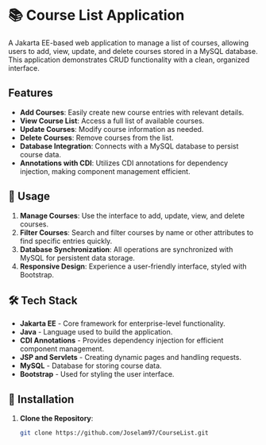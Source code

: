 # 📚 Course List Application

A Jakarta EE-based web application to manage a list of courses, allowing users to add, view, update, and delete courses stored in a MySQL database. This application demonstrates CRUD functionality with a clean, organized interface.

## Features
- **Add Courses**: Easily create new course entries with relevant details.
- **View Course List**: Access a full list of available courses.
- **Update Courses**: Modify course information as needed.
- **Delete Courses**: Remove courses from the list.
- **Database Integration**: Connects with a MySQL database to persist course data.
- **Annotations with CDI**: Utilizes CDI annotations for dependency injection, making component management efficient.

## 📖 Usage
1. **Manage Courses**: Use the interface to add, update, view, and delete courses.
2. **Filter Courses**: Search and filter courses by name or other attributes to find specific entries quickly.
3. **Database Synchronization**: All operations are synchronized with MySQL for persistent data storage.
4. **Responsive Design**: Experience a user-friendly interface, styled with Bootstrap.

## 🛠️ Tech Stack
- **Jakarta EE** - Core framework for enterprise-level functionality.
- **Java** - Language used to build the application.
- **CDI Annotations** - Provides dependency injection for efficient component management.
- **JSP and Servlets** - Creating dynamic pages and handling requests.
- **MySQL** - Database for storing course data.
- **Bootstrap** - Used for styling the user interface.

## 🚀 Installation
1. **Clone the Repository**:
   ```bash
   git clone https://github.com/Joselam97/CourseList.git
